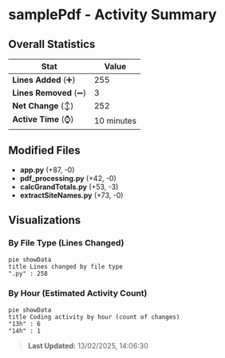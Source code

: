# samplePdf - Activity Summary 

## Overall Statistics

| Stat                   | Value                                                             |
| ---------------------- | ----------------------------------------------------------------- |
| **Lines Added** (➕)   | 255                                          |
| **Lines Removed** (➖) | 3                                        |
| **Net Change** (↕)    | 252                |
| **Active Time** (⌚)   | 10 minutes |


## Modified Files
- **app.py** (+87, -0)
- **pdf_processing.py** (+42, -0)
- **calcGrandTotals.py** (+53, -3)
- **extractSiteNames.py** (+73, -0)

## Visualizations

### By File Type (Lines Changed)

```mermaid
pie showData
title Lines changed by file type
".py" : 258
```

### By Hour (Estimated Activity Count)

```mermaid
pie showData
title Coding activity by hour (count of changes)
"13h" : 6
"14h" : 1
```


> **Last Updated:** 13/02/2025, 14:06:30